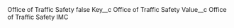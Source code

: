 <?xml version="1.0" encoding="UTF-8"?>
<CustomMetadata xmlns="http://soap.sforce.com/2006/04/metadata" xmlns:xsi="http://www.w3.org/2001/XMLSchema-instance" xmlns:xsd="http://www.w3.org/2001/XMLSchema">
    <label>Office of Traffic Safety</label>
    <protected>false</protected>
    <values>
        <field>Key__c</field>
        <value xsi:type="xsd:string">Office of Traffic Safety</value>
    </values>
    <values>
        <field>Value__c</field>
        <value xsi:type="xsd:string">Office of Traffic Safety IMC</value>
    </values>
</CustomMetadata>
